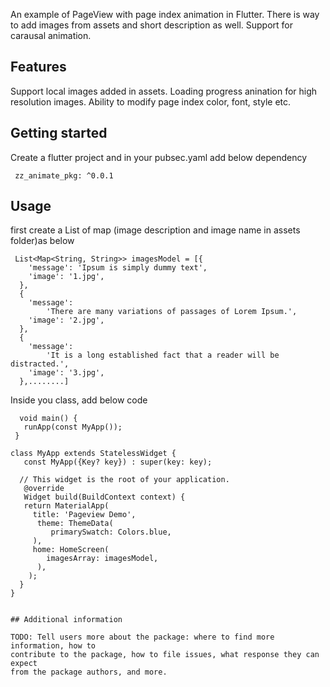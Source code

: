 <!-- 
This README describes the package. If you publish this package to pub.dev,
this README's contents appear on the landing page for your package.

For information about how to write a good package README, see the guide for
[writing package pages](https://dart.dev/guides/libraries/writing-package-pages). 

For general information about developing packages, see the Dart guide for
[creating packages](https://dart.dev/guides/libraries/create-library-packages)
and the Flutter guide for
[developing packages and plugins](https://flutter.dev/developing-packages). 
-->

 An example of PageView with page index animation in Flutter. There is way to add images from assets and short description as well. Support for carausal animation.

## Features

 Support local images added in assets. 
 Loading progress anination for high resolution images. 
 Ability to modify page index color, font, style etc.
 

## Getting started

Create a flutter project and in your pubsec.yaml add below dependency 

 ```dependencies:
  zz_animate_pkg: ^0.0.1
```
## Usage

first create a List of map (image description and image name in assets folder)as below 
```
 List<Map<String, String>> imagesModel = [{
    'message': 'Ipsum is simply dummy text',
    'image': '1.jpg',
  },
  {
    'message':
        'There are many variations of passages of Lorem Ipsum.',
    'image': '2.jpg',
  },
  {
    'message':
        'It is a long established fact that a reader will be distracted.',
    'image': '3.jpg',
  },........]
  ```
  
  Inside you class, add below code 
  
  ```
    void main() {
     runApp(const MyApp());
   }

  class MyApp extends StatelessWidget {
     const MyApp({Key? key}) : super(key: key);

    // This widget is the root of your application.
     @override
     Widget build(BuildContext context) {
     return MaterialApp(
       title: 'Pageview Demo',
        theme: ThemeData(
           primarySwatch: Colors.blue,
       ),
       home: HomeScreen(
          imagesArray: imagesModel,
        ),
      );
    }
  }


## Additional information

TODO: Tell users more about the package: where to find more information, how to 
contribute to the package, how to file issues, what response they can expect 
from the package authors, and more.
